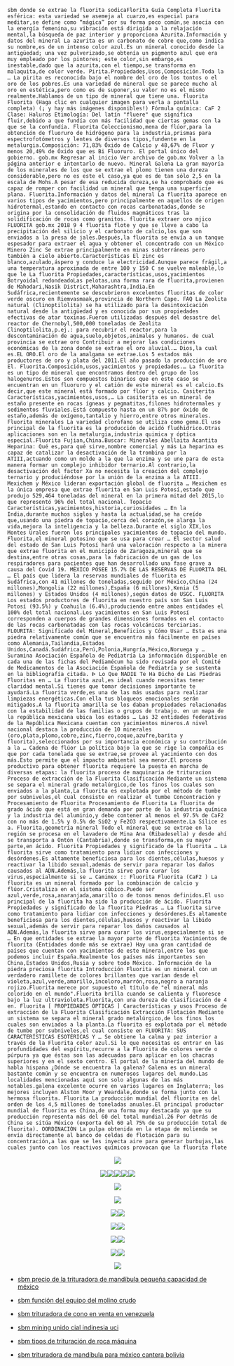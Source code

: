 
```
sbm donde se extrae la fluorita sodicaFlorita Guía Completa Fluorita esférica: esta variedad se asemeja al cuarzo,es especial para meditar,se define como “mágica” por su forma poco común,se asocia con la energía femenina,su vibración está dirigida a la relajación mental,la búsqueda de paz interior y proporciona Azurita.Información y datos del mineral La azurita es un carbonato de cobre que,como indica su nombre,es de un intenso color azul.Es un mineral conocido desde la antigüedad; una vez pulverizado,se obtenía un pigmento azul que era muy empleado por los pintores; este color,sin embargo,es inestable,dado que la azurita,con el tiempo,se transforma en malaquita,de color verde. Pirita.Propiedades,Usos,Composición.Toda la … La pirita es reconocida bajo el nombre del oro de los tontos o el oro de los pobres.Es una variedad de mineral que se parece mucho al oro en estética,pero como es de suponer,su valor no es el mismo realmente.Hablamos de un tipo de mineral que tiene una. fluorita Fluorita (Haga clic en cualquier imagen para verla a pantalla completa) (¡ y hay más imágenes disponibles!) Fórmula química: CaF 2 Clase: Haluros Etimología: Del latín "fluere" que significa fluir,debido a que fundía con más facilidad que ciertas gemas con la que se la confundía. Fluorita Coleccionismo,mena de flúor,para la obtención de fluoruro de hidrógeno para la industria,prismas para espectrofotómetros y lentes de diversos tipos,fundente en la metalurgia.Composición: 71,83% Óxido de Calcio y 48,67% de Fluor y menos 20,49% de Óxido que es Bi Fluoruro. El portal único del gobierno. gob.mx Regresar al inicio Ver archivo de gob.mx Volver a la página anterior e intentarlo de nuevo. Mineral Galena La gran mayoría de los minerales de los que se extrae el plomo tienen una dureza considerable,pero no es este el caso,ya que es de tan sólo 2,5 en la escala de Mohs.A pesar de esa reducida dureza,se ha comprobado que es capaz de romper con facilidad un mineral que tenga una superficie plana. Fluorita.Información y datos del mineral La fluorita aparece en varios tipos de yacimientos,pero principalmente en aquellos de origen hidrotermal,estando en contacto con rocas carbonatadas,donde se origina por la consolidación de fluidos magmáticos tras la solidificación de rocas como granitos. fluorita extraer oro mjico FLUORITA gob.mx 2018 9 4 fluorita flote y que se lleve a cabo la precipitación del silicio y el carbonato de calcio,los que son enviados a la presa de jales.Después,la fluorita se envía a un tanque espesador para extraer el agua y obtener el concentrado con un México Minero Zinc Se extrae principalmente en minas subterráneas pero también a cielo abierto.Características El zinc es blanco,azulado,áspero y conduce la electricidad.Aunque parece frágil,a una temperatura aproximada de entre 100 y 150 C se vuelve maleable,lo que le La fluorita Propiedades,características,usos,yacimientos Botryoidal redondeadoLas pelotas,una forma rara de fluorita,provienen de Mahodari,Nasik District,Maharashtra,India.En Sudáfrica,recientemente se descubrieron excelentes fluoritas de color verde oscuro en Riemvasmaak,provincia de Northern Cape. FAQ La Zeolita natural (Clinoptilolita) se ha utilizado para la desintoxicación natural desde la antigüedad y es conocida por sus propiedades efectivas de atar toxinas.Fueron utilizadas después del desastre del reactor de Chernobyl,500,000 toneladas de Zeolita Clinoptilolita,p.ej.: para recubrir el reactor,para la descontaminación de agua,suelo,objetos,animales y humanos. de cual provincia se extrae oro Contribuir a mejorar las condiciones económicas de la zona donde se extrae el oro aluvial.… Dios,la cual es.EL ORO.El oro de la amalgama se extrae.Los 5 estados más productores de oro y plata del 2011.El año pasado la producción de oro El. Fluorita.Composición,usos,yacimientos y propiedades.… La fluorita es un tipo de mineral que encontramos dentro del grupo de los halogenuros.Estos son compuestos binarios que en este caso se encuentran en un fluoruro y el catión de este mineral es el calcio.Es decir,que este mineral está formado por flúor y calcio. Casiterita Características,yacimientos,usos,… La casiterita es un mineral de estaño presente en rocas ígneas y pegmatitas,filones hidrotermales y sedimentos fluviales.Está compuesto hasta en un 87% por óxido de estaño,además de oxígeno,tantalio y hierro,entre otros minerales. Fluorita minerales La variedad clorofano se utiliza como gema.El uso principal de la fluorita es la producción de acidó fluóhidrico.Otras aplicaciones son en la metalurgia,industria quimica y óptica especial.Fluorita Fujian,China.Buscar: Minerales Abellaita Acantita Heparina: Qué es,para qué sirve,nombre comercial y más La heparina es capaz de catalizar la desactivación de la trombina por la ATIII,actuando como un molde a la que la enzima y se une para de esta manera formar un complejo inhibidor ternario.Al contrario,la desactivación del factor Xa no necesita la creación del complejo ternario y produciéndose por la unión de la enzima a la ATIII. Mexichem y México lideran exportación global de fluorita … Mexichem es la única empresa que extrae fluorita en San Luis Potosí,estado que produjo 529,464 toneladas del mineral en la primera mitad del 2015,lo que representó 96% del total nacional. Topacio Características,yacimientos,historia,curiosidades … En la India,durante muchos siglos y hasta la actualidad,se ha creído que,usando una piedra de topacio,cerca del corazón,se alarga la vida,mejora la inteligencia y la belleza.Durante el siglo XIX,los Montes Urales fueron los principales yacimientos de topacio del mundo. Fluorita,el mineral potosino que se usa para crear … El sector salud del estado de San Luis Potosí hará una valoración respecto a la minera que extrae fluorita en el municipio de Zaragoza,mineral que se destina,entre otras cosas,para la fabricación de un gas de los respiradores para pacientes que han desarrollado una fase grave a causa del Covid 19. MÉXICO POSEE 15.7% DE LAS RESERVAS DE FLUORITA DEL … El país que lidera la reservas mundiales de fluorita es Sudáfrica,con 41 millones de toneladas,seguido por México,China (24 millones),Mongolia (22 millones),España (6 millones),Kenia (5 millones) y Estados Unidos (4 millones),según datos de USGC. FLUORITA Los estados productores de fluorita en nuestro país son San Luis Potosí (93.5%) y Coahuila (6.4%),produciendo entre ambas entidades el 100% del total nacional.Los yacimientos en San Luis Potosí corresponden a cuerpos de grandes dimensiones formados en el contacto de las rocas carbonatadas con las rocas volcánicas terciarias. FLOURITA: Significado del Mineral,Beneficios y Cómo Usar … Esta es una piedra relativamente común que se encuentra más fácilmente en países como Alemania,Tailandia,Estados Unidos,Canadá.Sudáfrica,Perú,Polonia,Hungría,México,Noruega y … Suramina Asociación Española de Pediatría La información disponible en cada una de las fichas del Pediamécum ha sido revisada por el Comité de Medicamentos de la Asociación Española de Pediatría y se sustenta en la bibliografía citada. ᐈ Lo Que NADIE Te Ha Dicho de Las Piedras Fluoritas en … La fluorita azul,es ideal cuando necesitas tener claridad mental.Si tienes que tomar decisiones importante te ayudará.La fluorita verde,es una de las más usadas para realizar limpiezas energéticas.Con ella tus bloqueos emocionales serán mitigados.A la fluorita amarilla se los daban propiedades relacionadas con la estabilidad de las familias o grupos de trabajo. en un mapa de la república mexicana ubica los estados … Las 32 entidades federativas de la República Mexicana cuentan con yacimientos mineros.A nivel nacional destaca la producción de 10 minerales (oro,plata,plomo,cobre,zinc,fierro,coque,azufre,barita y fluorita),seleccionados por su importancia económica y su contribución a la … Cadena de flúor La política bajo la que se rige la compañía es que por cada tonelada que se extrae,se provee al yacimiento con dos más.Esto permite que el impacto ambiental sea menor.El proceso productivo para obtener fluorita requiere la puesta en marcha de diversas etapas: la fluorita proceso de maquinaria de trituracion Proceso de extracción de la Fluorita Clasificación Mediante un sistema se separa el mineral grado metalúrgico,de los finos los cuales son enviados a la planta,La fluorita es explotada por el método de tumbe por subniveles,el cual consiste en realizar el tumbe Concentración y Procesamiento de Fluorita Procesamiento de Fluorita La fluorita de grado ácido que está en gran demanda por parte de la industria química y la industria del aluminio,y debe contener al menos el 97.5% de CaF2 con no más de 1.5% y 0.5% de SiO2 y Fe2O3 respectivamente.La Sílice es a. Fluorita,geometría mineral Todo el mineral que se extrae en la región se procesa en el lavadero de Mina Ana (Ribadesella) y desde ahí se transporta a Ontón (Cantabria),donde se transforma,en su mayor parte,en ácido. Fluorita Propiedades y significado de la fluorita … La fluorita sirve como tratamiento para lidiar con infecciones y desórdenes.Es altamente beneficiosa para los dientes,células,huesos y reactivar la libido sexual,además de servir para reparar los daños causados al ADN.Además,la fluorita sirve para curar los virus,especialmente si se … Camimex :: Fluorita Fluorita (CaF2 ) La fluorita es un mineral formado por la combinación de calcio y flúor.Cristaliza en el sistema cúbico.Puede ser azul,verde,rosa,anaranjada,amarillo o de tonos menos definidos.El uso principal de la fluorita ha sido la producción de ácido. Fluorita Propiedades y significado de la fluorita Piedras … La fluorita sirve como tratamiento para lidiar con infecciones y desórdenes.Es altamente beneficiosa para los dientes,células,huesos y reactivar la libido sexual,además de servir para reparar los daños causados al ADN.Además,la fluorita sirve para curar los virus,especialmente si se … En que entidades se extrae la mayor parte de fluorita Yacimientos de fluorita (Entidades donde más se extrae) Hay una gran cantidad de países que cuentan con yacimientos de este mineral,entre los que podemos incluir España.Realmente los países más importantes son China,Estados Unidos,Rusia y sobre todo México. Información de la piedra preciosa fluorita Introducción Fluorita es un mineral con un verdadero ramillete de colores brillantes que varían desde el violeta,azul,verde,amarillo,incoloro,marrón,rosa,negro a naranja rojizo.Fluorita merece por supuesto el título de "el mineral más colorido en el mundo".Fluorita brilla cuando se calienta y fluoresce bajo la luz ultravioleta.Fluorita,con una dureza de clasificación de 4 en. Fluorita [ PROPIEDADES ÓPTICAS ] Características y usos Proceso de extracción de la Fluorita Clasificación Extracción Flotación Mediante un sistema se separa el mineral grado metalúrgico,de los finos los cuales son enviados a la planta.La fluorita es explotada por el método de tumbe por subniveles,el cual consiste en FLUORITA: SUS CARACTERÍSTICAS ESOTÉRICAS Y … Se obtiene la calma y paz interior a través de la Fluorita color azul.Si lo que necesitas es entrar en las profundidades del espíritu,recurre a la Fluorita de colores verde o púrpura ya que éstas son las adecuadas para aplicar en los chacras superiores y en el sexto centro. El portal de la minería del mundo de habla hispana ¿Dónde se encuentra la galena? Galena es un mineral bastante común y se encuentra en numerosos lugares del mundo.Las localidades mencionadas aquí son solo algunas de las más notables.galena excelente ocurre en varios lugares en Inglaterra; los mejores incluyen Alston Moor y Weardale,donde se forma junto con la hermosa fluorita. Fluorita La producción mundial del fluorita es del orden de los 4,5 millones de toneladas anuales.El principal productor mundial de fluorita es China,de una forma muy destacada ya que su producción representa más del 60 del total mundial.26 Por detrás de China se sitúa México (exporta del 60 al 75% de su producción total de fluorita). OORDINACIÓN La pulpa obtenida en la etapa de molienda se envía directamente al banco de celdas de flotación para su concentración,a las que se les inyecta aire para generar burbujas,las cuales junto con los reactivos químicos provocan que la fluorita flote 
```

<div align="center">

<a href="https://es-crusher.shibang-china.com/github&k=sbm+donde+se+extrae+la+fluorita+sodica"><img src="https://static.shibang-china.com/es/crusher/logo.jpg"></a>

<a href="https://es-crusher.shibang-china.com/github&k=sbm+donde+se+extrae+la+fluorita+sodica"><img src="https://static.shibang-china.com/es/crusher/index.jpg"></a><a href="https://es-crusher.shibang-china.com/material.htmlgithub&k=sbm+donde+se+extrae+la+fluorita+sodica"><img src="https://static.shibang-china.com/es/crusher/material.jpg"></a><a href="https://es-crusher.shibang-china.com/application.htmlgithub&k=sbm+donde+se+extrae+la+fluorita+sodica"><img src="https://static.shibang-china.com/es/crusher/application.jpg"></a><a href="https://es-crusher.shibang-china.com/aboutus.htmlgithub&k=sbm+donde+se+extrae+la+fluorita+sodica"><img src="https://static.shibang-china.com/es/crusher/aboutus.jpg"></a><a href="https://es-crusher.shibang-china.com/contact.htmlgithub&k=sbm+donde+se+extrae+la+fluorita+sodica"><img src="https://static.shibang-china.com/es/crusher/contact.jpg"></a>

<a href="https://es-crusher.shibang-china.com/github&k=sbm+donde+se+extrae+la+fluorita+sodica"><img src="https://static.shibang-china.com/es/crusher/banner.jpg"></a>

<a href="https://swt.shibang-china.com/github&k=sbm+donde+se+extrae+la+fluorita+sodica"><img src="https://static.shibang-china.com/es/crusher/text.jpg"></a>

<a href="https://swt.shibang-china.com/github&k=sbm+donde+se+extrae+la+fluorita+sodica"><img src="https://static.shibang-china.com/es/crusher/chat.jpg"></a><a href="https://es-crusher.shibang-china.com/contact.htmlgithub&k=sbm+donde+se+extrae+la+fluorita+sodica"><img src="https://static.shibang-china.com/es/crusher/message.jpg"></a>

<a href="https://es-crusher.shibang-china.com/products/pe.htmlgithub&k=sbm+donde+se+extrae+la+fluorita+sodica"><img src="https://static.shibang-china.com/es/crusher/pe.jpg"></a><a href="https://es-crusher.shibang-china.com/products/pf.htmlgithub&k=sbm+donde+se+extrae+la+fluorita+sodica"><img src="https://static.shibang-china.com/es/crusher/pf.jpg"></a>

<a href="https://es-crusher.shibang-china.com/products/hpt.htmlgithub&k=sbm+donde+se+extrae+la+fluorita+sodica"><img src="https://static.shibang-china.com/es/crusher/hpt.jpg"></a><a href="https://es-crusher.shibang-china.com/products/vsi.htmlgithub&k=sbm+donde+se+extrae+la+fluorita+sodica"><img src="https://static.shibang-china.com/es/crusher/vsi.jpg"></a>

<a href="https://es-crusher.shibang-china.com/products/klv.htmlgithub&k=sbm+donde+se+extrae+la+fluorita+sodica"><img src="https://static.shibang-china.com/es/crusher/klv.jpg"></a><a href="https://es-crusher.shibang-china.com/products/portable.htmlgithub&k=sbm+donde+se+extrae+la+fluorita+sodica"><img src="https://static.shibang-china.com/es/crusher/portable.jpg"></a>

<a href="https://swt.shibang-china.com/github&k=sbm+donde+se+extrae+la+fluorita+sodica"><img src="https://static.shibang-china.com/es/crusher/case.jpg"></a>

</div>


* [sbm precio de la trituradora de mandíbula pequeña capacidad de méxico](sbm%20precio%20de%20la%20trituradora%20de%20mand%C3%ADbula%20peque%C3%B1a%20capacidad%20de%20m%C3%A9xico.md)

* [sbm función del equipo del molino crudo](sbm%20funci%C3%B3n%20del%20equipo%20del%20molino%20crudo.md)

* [sbm trituradora de cono en venta en venezuela](sbm%20trituradora%20de%20cono%20en%20venta%20en%20venezuela.md)

* [sbm mining unido cial indinesia uci](sbm%20mining%20unido%20cial%20indinesia%20uci.md)

* [sbm tipos de trituración de roca máquina](sbm%20tipos%20de%20trituraci%C3%B3n%20de%20roca%20m%C3%A1quina.md)

* [sbm trituradora de mandíbula para méxico cantera bolivia](sbm%20trituradora%20de%20mand%C3%ADbula%20para%20m%C3%A9xico%20cantera%20bolivia.md)